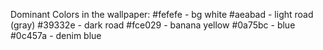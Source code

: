 Dominant Colors in the wallpaper:
#fefefe - bg white
#aeabad - light road (gray)
#39332e - dark road
#fce029 - banana yellow
#0a75bc - blue
#0c457a - denim blue

